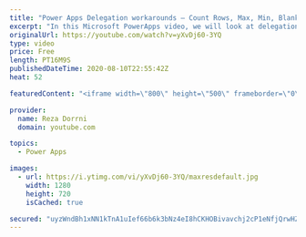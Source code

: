 ```yaml
---
title: "Power Apps Delegation workarounds – Count Rows, Max, Min, Blank & Date values"
excerpt: "In this Microsoft PowerApps video, we will look at delegation workarounds related to SharePoint as a data source. We will cover scenarios around Date Columns, Count Rows in a data source, Max and Min values, Check for Column contains data or does not contain data &   Blog post - CountRows scenario covered"
originalUrl: https://youtube.com/watch?v=yXvDj60-3YQ
type: video
price: Free
length: PT16M9S
publishedDateTime: 2020-08-10T22:55:42Z
heat: 52

featuredContent: "<iframe width=\"800\" height=\"500\" frameborder=\"0\" src=\"https://www.youtube.com/embed/yXvDj60-3YQ\" allow=\"accelerometer; autoplay; encrypted-media; gyroscope; picture-in-picture\" allowfullscreen></iframe>"

provider:
  name: Reza Dorrni
  domain: youtube.com

topics:
  - Power Apps

images:
  - url: https://i.ytimg.com/vi/yXvDj60-3YQ/maxresdefault.jpg
    width: 1280
    height: 720
    isCached: true

secured: "uyzWndBh1xNN1kTnA1uIef66b6k3bNz4eI8hCKHOBivavchj2cP1eNfjQrwHZ1eZhR5zqjTlqufIORt48let+MzPCss12BR3+2kbWWXqvUbe3d6NMAKIrgI0t4j8lpAOIxqkpfQMdKeC+V4yXn3Ckw5KQ+hZvDfFcQkK5sPCiQQUoToe8SieYkKd08XrYs0v2DIcWDeW3CDOiSV6vT4A796VYBzKgKttBa1AbVuk9vzHkpZnJ/TRyKX+3+FIGpFAkiGghlpcyuFD4IGlg0dDsXEQjBv+1uuziu1/gOokTkMS5neDbB9GYWEAYYSfwyJNY28rvRPZz5PQUMeuxGyXNK8u/gsQVUUhDzfQhb9MLm+MO1RGm03vZP+I3yaRyYl70EMGbI8rMsE7Cpbn2wJRHZgMB3PGulwybNW9ut1C2M8=;9dQqJrgUM5FQfXVZt4VUsg=="
---
```


